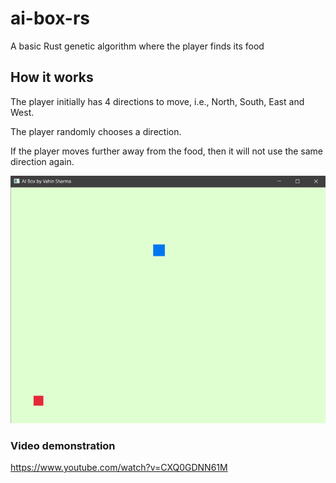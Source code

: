 # ai-box-rs
A basic Rust genetic algorithm where the player finds its food

## How it works
The player initially has 4 directions to move, i.e., North, South, East and West.

The player randomly chooses a direction.

If the player moves further away from the food, then it will not use the same direction again.

![preview](https://github.com/vs-123/ai-box-rs/blob/main/screenshots/preview.PNG)

### Video demonstration
https://www.youtube.com/watch?v=CXQ0GDNN61M
